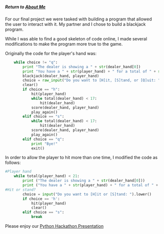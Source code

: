 ##### Return to [About Me](https://pacman715.github.io/pcabano-portfolio/)

For our final project we were tasked with building a program that allowed the user to interact with it.  My partner and I chose to build a blackjack program.

While I was able to find a good skeleton of code online, I made several modifications to make the program more true to the game.

Originally the code for the player's hand was:

```python
	while choice != "q":
		print "The dealer is showing a " + str(dealer_hand[0])
		print "You have a " + str(player_hand) + " for a total of " + str(total(player_hand))
		blackjack(dealer_hand, player_hand)
		choice = raw_input("Do you want to [H]it, [S]tand, or [Q]uit: ").lower()
		clear()
		if choice == "h":
			hit(player_hand)
			while total(dealer_hand) < 17:
				hit(dealer_hand)
			score(dealer_hand, player_hand)
			play_again()
		elif choice == "s":
			while total(dealer_hand) < 17:
				hit(dealer_hand)
			score(dealer_hand, player_hand)
			play_again()
		elif choice == "q":
			print "Bye!"
			exit()
```

In order to allow the player to hit more than one time, I modified the code as follows:

```python
#Player hand
	while total(player_hand) < 21:
		print ("The dealer is showing a " + str(dealer_hand[0]))
		print ("You have a " + str(player_hand) + " for a total of " + str(total(player_hand)))
#Hit or stand?
        choice = input("Do you want to [H]it or [S]tand: ").lower()
		if choice == 'h':
			hit(player_hand)
			clear()
		elif choice == "s":
			break
```
Please enjoy our [Python Hackathon Presentation](https://youtu.be/ddibLfuTo10)
